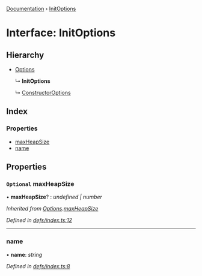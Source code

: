 [Documentation](../README.md) › [InitOptions](initoptions.md)

# Interface: InitOptions

## Hierarchy

* [Options](options.md)

  ↳ **InitOptions**

  ↳ [ConstructorOptions](constructoroptions.md)

## Index

### Properties

* [maxHeapSize](initoptions.md#optional-maxheapsize)
* [name](initoptions.md#name)

## Properties

### `Optional` maxHeapSize

• **maxHeapSize**? : *undefined | number*

*Inherited from [Options](options.md).[maxHeapSize](options.md#optional-maxheapsize)*

*Defined in [defs/index.ts:12](https://github.com/badbatch/cachemap/blob/00de699/packages/indexed-db/src/defs/index.ts#L12)*

___

###  name

• **name**: *string*

*Defined in [defs/index.ts:8](https://github.com/badbatch/cachemap/blob/00de699/packages/indexed-db/src/defs/index.ts#L8)*
